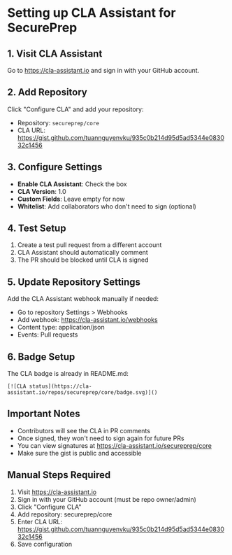 # Setting up CLA Assistant for SecurePrep

## 1. Visit CLA Assistant
Go to https://cla-assistant.io and sign in with your GitHub account.

## 2. Add Repository  
Click "Configure CLA" and add your repository:
- Repository: `secureprep/core`
- CLA URL: https://gist.github.com/tuannguyenvku/935c0b214d95d5ad5344e083032c1456

## 3. Configure Settings
- **Enable CLA Assistant**: Check the box
- **CLA Version**: 1.0
- **Custom Fields**: Leave empty for now
- **Whitelist**: Add collaborators who don't need to sign (optional)

## 4. Test Setup
1. Create a test pull request from a different account
2. CLA Assistant should automatically comment
3. The PR should be blocked until CLA is signed

## 5. Update Repository Settings
Add the CLA Assistant webhook manually if needed:
- Go to repository Settings > Webhooks
- Add webhook: https://cla-assistant.io/webhooks
- Content type: application/json
- Events: Pull requests

## 6. Badge Setup
The CLA badge is already in README.md:
```
[![CLA status](https://cla-assistant.io/repos/secureprep/core/badge.svg)]()
```

## Important Notes
- Contributors will see the CLA in PR comments
- Once signed, they won't need to sign again for future PRs
- You can view signatures at https://cla-assistant.io/secureprep/core
- Make sure the gist is public and accessible

## Manual Steps Required
1. Visit https://cla-assistant.io
2. Sign in with your GitHub account (must be repo owner/admin)
3. Click "Configure CLA"
4. Add repository: secureprep/core
5. Enter CLA URL: https://gist.github.com/tuannguyenvku/935c0b214d95d5ad5344e083032c1456
6. Save configuration
